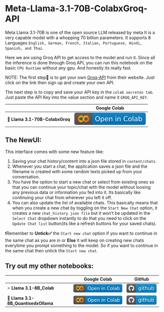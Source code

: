 # Meta-Llama-3.1-70B-ColabxGroq-API

Meta Llama 3.1-70B is one of the open source LLM released by meta It is a very capable model with a whopping 70 billion parameters. It supports 8 Languages `English, German, French, Italian, Portuguese, Hindi, Spanish, and Thai`.

Here we are using Groq API to get access to the model and run it. Since all the inference is done through Groq API, you can run this notebook on the basic `CPU Runtime` without any gpu. And honestly its really fast.

NOTE: The first step🥇 is to get your own [Groq-API](https://console.groq.com/keys) from their website. Just click on the link then sign up and create your own API.

The next step is to copy and save your API key in the `colab secretes tab`.<br> Just paste the API Key into the value section and name it `GROQ_API_KEY`.

| |Google Colab|
|:--|:-:|
| 🚀 **Llama 3.1-70B-ColabxGroq** |  [![Open in Colab](https://github.com/73LIX/Meta-Llama-3.1-8BxColab/blob/main/asset/colab_logo.svg)](https://colab.research.google.com/drive/1_B3vedI7H994TIm8w0f82Meguj-TtJt0?usp=sharing)

## The NewUI:
This interface comes with some new feature like: <br>
1. Saving your chat history/content into a json file stored in `content/chats`.<br> 
2. Whenever you start a chat, the application saves a json file and the filename is created with some random texts picked up from your conversation.<br>
3. You have the option to start a new chat or select from existing ones so that you can continue your topic/chat with the model without loosing any previous data or information you fed into it. Its basically like continuing your chat from wherever you left it off.
4. You can also update the list of available chats. This basically means that when you create a new chat by toggling on the `Start New Chat` option, it creates a new `chat_history json file` but it won't be updated in the `Select Chat` dropdown instantly to do that you need to click on the `Update Chat list` button(its like a refresh buttons for your saved chats).<br>

❗Remember to **Untick✅** the `Start new chat` option if you want to continue in the same chat as you are in or **Else** it will keep on creating new chats everytime you prompt something to the model. So if you want to continue in the same chat then untick the `Start new chat`.


## Try out my other notebooks:

| |Google Colab|GitHub|
|:--|:-:|:-:|
| ⭐ **Llama 3.1-8B_Colab** | [![Open in Colab](https://github.com/73LIX/Meta-Llama-3.1-8BxColab/blob/main/asset/colab_logo.svg)](https://colab.research.google.com/drive/10c_GQ8wqVXuX5JciX0gHVstO0WHaUbqD?usp=sharing ) | [![GitHub](https://github.com/73LIX/Meta-Llama-3.1-8BQuantisedxColab-Ollama/blob/main/assets/github.svg)](https://github.com/73LIX/Meta-Llama-3.1-8BxColab.git)
| 🌟 **Llama 3.1-8B_QuantisedxOllama** |  [![Open in Colab](https://github.com/73LIX/Meta-Llama-3.1-8BxColab/blob/main/asset/colab_logo.svg)](https://colab.research.google.com/drive/1S9q6cvH8y2WMml7pczg0Bl-VS6Le-jzZ?usp=sharing) | [![GitHub](https://github.com/73LIX/Meta-Llama-3.1-8BQuantisedxColab-Ollama/blob/main/assets/github.svg)](https://github.com/73LIX/Meta-Llama-3.1-8BQuantisedxColab-Ollama.git)
